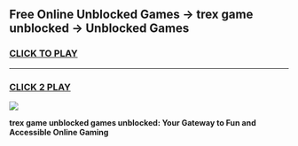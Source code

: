 
## Free Online Unblocked Games → trex game unblocked → Unblocked Games
<h3>
<a href="https://premium.freeplayer.one?title=trex_game_unblocked&ref=21F">CLICK TO PLAY</a></h3>
<hr>

<h3>
<a href="https://premium.freeplayer.one?title=trex_game_unblocked&ref=21F">CLICK 2 PLAY</a>
  
</h3>

<a href="https://premium.freeplayer.one?title=trex_game_unblocked&ref=21F/"><img src="https://clearcache.store/games.png"></a>


**trex game unblocked games unblocked: Your Gateway to Fun and Accessible Online Gaming**
